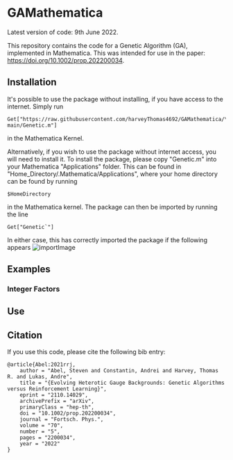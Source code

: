 # GAMathematica
Latest version of code: 9th June 2022.

This repository contains the code for a Genetic Algorithm (GA), 
implemented in Mathematica. This was intended for use in the paper:
https://doi.org/10.1002/prop.202200034.

## Installation

It's possible to use the package without installing, if you have access to the 
internet. Simply run
```
Get["https://raw.githubusercontent.com/harveyThomas4692/GAMathematica/\
main/Genetic.m"]
```
in the Mathematica Kernel.

Alternatively, if you wish to use the package without internet access, you will need
to install it. To install the package, please copy "Genetic.m" into your 
Mathematica "Applications" folder. This can be found in 
"Home_Directory/.Mathematica/Applications", where your home directory can
be found by running
```
$HomeDirectory

```
in the Mathematica kernel. The package can then be imported by running the line
```
Get["Genetic`"]
```

In either case, this has correctly imported the package if the following 
appears
![importImage]([\main/Import.jpg](https://raw.githubusercontent.com/harveyThomas4692/GAMathematica/main/Import.png))
## Examples

### Integer Factors

## Use

## Citation
If you use this code, please cite the following bib entry:

```
@article{Abel:2021rrj,
    author = "Abel, Steven and Constantin, Andrei and Harvey, Thomas R. and Lukas, Andre",
    title = "{Evolving Heterotic Gauge Backgrounds: Genetic Algorithms versus Reinforcement Learning}",
    eprint = "2110.14029",
    archivePrefix = "arXiv",
    primaryClass = "hep-th",
    doi = "10.1002/prop.202200034",
    journal = "Fortsch. Phys.",
    volume = "70",
    number = "5",
    pages = "2200034",
    year = "2022"
}
```
